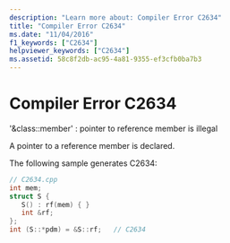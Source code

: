 ```yaml
---
description: "Learn more about: Compiler Error C2634"
title: "Compiler Error C2634"
ms.date: "11/04/2016"
f1_keywords: ["C2634"]
helpviewer_keywords: ["C2634"]
ms.assetid: 58c8f2db-ac95-4a81-9355-ef3cfb0ba7b3
---
```

# Compiler Error C2634

'&class::member' : pointer to reference member is illegal

A pointer to a reference member is declared.

The following sample generates C2634:

```cpp
// C2634.cpp
int mem;
struct S {
   S() : rf(mem) { }
   int &rf;
};
int (S::*pdm) = &S::rf;   // C2634
```
